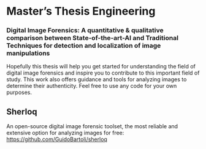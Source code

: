 # Master’s Thesis Engineering
### Digital Image Forensics: A quantitative & qualitative comparison between State-of-the-art-AI and Traditional Techniques for detection and localization of image manipulations
Hopefully this thesis will help you get started for understanding the field of digital image forensics and inspire you to contribute to this important field of study.
This work also offers guidance and tools for analyzing images to determine their authenticity.
Feel free to use any code for your own purposes.

## Sherloq
An open-source digital image forensic toolset, the most reliable and extensive option for analyzing images for free:
https://github.com/GuidoBartoli/sherloq
